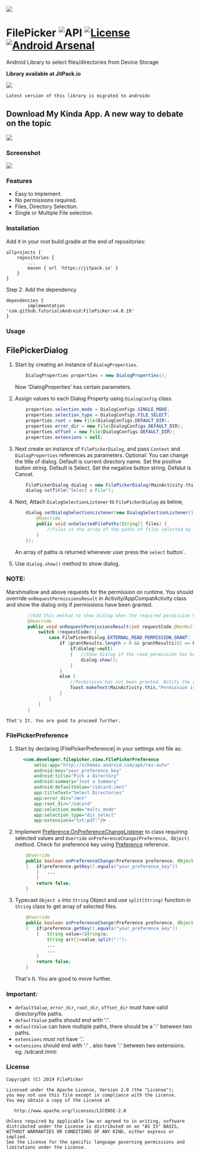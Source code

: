 ![](https://github.com/TutorialsAndroid/FilePicker/blob/master/sample/src/main/res/mipmap-xxhdpi/ic_launcher.png)

# FilePicker ![API](https://img.shields.io/badge/API-21%2B-brightgreen.svg?style=flat) [![License](https://img.shields.io/badge/License-Apache%202.0-orange.svg)](https://opensource.org/licenses/Apache-2.0) [![Android Arsenal](https://img.shields.io/badge/Android%20Arsenal-FilePicker-yellow.svg?style=flat)](https://android-arsenal.com/details/1/7663) 
Android Library to select files/directories from Device Storage

**Library available at JitPack.io**

[![](https://jitpack.io/v/TutorialsAndroid/FilePicker.svg)](https://jitpack.io/#TutorialsAndroid/FilePicker)

`Latest version of this library is migrated to androidx`

## Download My Kinda App. A new way to debate on the topic
[![](https://github.com/TutorialsAndroid/Spoti/blob/master/art/google-play-badge.png)](https://bit.ly/kindadownload)

### Screenshot

![](https://github.com/TutorialsAndroid/FilePicker/blob/master/screenshots/device-2019-05-10-182300.png)

### Features

* Easy to Implement.
* No permissions required.
* Files, Directory Selection.
* Single or Multiple File selection.

### Installation

Add it in your root build.gradle at the end of repositories:

	allprojects {
		repositories {
			...
			maven { url 'https://jitpack.io' }
		}
	}
Step 2. Add the dependency

	dependencies {
	        implementation 'com.github.TutorialsAndroid:FilePicker:v4.0.19'
	}

### Usage
## FilePickerDialog
1. Start by creating an instance of `DialogProperties`.

    ```java
        DialogProperties properties = new DialogProperties();
    ```

    Now 'DialogProperties' has certain parameters.

2. Assign values to each Dialog Property using `DialogConfig` class.

    ```java
        properties.selection_mode = DialogConfigs.SINGLE_MODE;
        properties.selection_type = DialogConfigs.FILE_SELECT;
        properties.root = new File(DialogConfigs.DEFAULT_DIR);
        properties.error_dir = new File(DialogConfigs.DEFAULT_DIR);
        properties.offset = new File(DialogConfigs.DEFAULT_DIR);
        properties.extensions = null;
    ```

3. Next create an instance of `FilePickerDialog`, and pass `Context` and `DialogProperties` references as parameters. Optional: You can change the title of dialog. Default is current directory name. Set the positive button string. Default is Select. Set the negative button string. Defalut is Cancel.

    ```java
        FilePickerDialog dialog = new FilePickerDialog(MainActivity.this,properties);
        dialog.setTitle("Select a File");
    ```

4.  Next, Attach `DialogSelectionListener` to `FilePickerDialog` as below,
    ```java
        dialog.setDialogSelectionListener(new DialogSelectionListener() {
            @Override
            public void onSelectedFilePaths(String[] files) {
                //files is the array of the paths of files selected by the Application User.
            }
        });
    ```
    An array of paths is returned whenever user press the `select` button`.

5. Use ```dialog.show()``` method to show dialog.

### NOTE:
Marshmallow and above requests for the permission on runtime. You should override `onRequestPermissionsResult` in Activity/AppCompatActivity class and show the dialog only if permissions have been granted.

```java
        //Add this method to show Dialog when the required permission has been granted to the app.
        @Override
        public void onRequestPermissionsResult(int requestCode,@NonNull String permissions[],@NonNull int[] grantResults) {
            switch (requestCode) {
                case FilePickerDialog.EXTERNAL_READ_PERMISSION_GRANT: {
                    if (grantResults.length > 0 && grantResults[0] == PackageManager.PERMISSION_GRANTED) {
                        if(dialog!=null)
                        {   //Show dialog if the read permission has been granted.
                            dialog.show();
                        }
                    }
                    else {
                        //Permission has not been granted. Notify the user.
                        Toast.makeText(MainActivity.this,"Permission is Required for getting list of files",Toast.LENGTH_SHORT).show();
                    }
                }
            }
        }
```

    That's It. You are good to proceed further.

### FilePickerPreference

1. Start by declaring [FilePickerPreference] in your settings xml file as:

    ```xml
       <com.developer.filepicker.view.FilePickerPreference
           xmlns:app="http://schemas.android.com/apk/res-auto"
           android:key="your_preference_key"
           android:title="Pick a Directory"
           android:summary="Just a Summary"
           android:defaultValue="/sdcard:/mnt"
           app:titleText="Select Directories"
           app:error_dir="/mnt"
           app:root_dir="/sdcard"
           app:selection_mode="multi_mode"
           app:selection_type="dir_select"
           app:extensions="txt:pdf:"/>
    ```

2. Implement [Preference.OnPreferenceChangeListener](https://developer.android.com/reference/android/preference/Preference.OnPreferenceChangeListener.html) to class requiring selected values and `Override` `onPreferenceChange(Preference, Object)` method. Check for preference key using [Preference](https://developer.android.com/reference/android/preference/Preference.html) reference.

    ```java
        @Override
        public boolean onPreferenceChange(Preference preference, Object o)
        {   if(preference.getKey().equals("your_preference_key"))
            {   ...
            }
            return false;
        }
    ```
3. Typecast `Object o` into `String` Object and use `split(String)` function in `String` class to get array of selected files.

    ```java
        @Override
        public boolean onPreferenceChange(Preference preference, Object o)
        {   if(preference.getKey().equals("your_preference_key"))
            {   String value=(String)o;
                String arr[]=value.split(":");
                ...
                ...
            }
            return false;
        }
    ```

    That's It. You are good to move further.

### Important:
* `defaultValue`, `error_dir`, `root_dir`, `offset_dir` must have valid directory/file paths.
* `defaultValue` paths should end with ':'.
* `defaultValue` can have multiple paths, there should be a ':' between two paths.
* `extensions` must not have '.'.
* `extensions` should end with ':' , also have ':' between two extensions.
eg. /sdcard:/mnt:

### License
    Copyright (C) 2019 FilePicker

    Licensed under the Apache License, Version 2.0 (the "License");
    you may not use this file except in compliance with the License.
    You may obtain a copy of the License at

       http://www.apache.org/licenses/LICENSE-2.0

    Unless required by applicable law or agreed to in writing, software
    distributed under the License is distributed on an "AS IS" BASIS,
    WITHOUT WARRANTIES OR CONDITIONS OF ANY KIND, either express or implied.
    See the License for the specific language governing permissions and
    limitations under the License.
